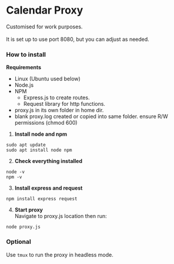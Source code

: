 # Calendar Proxy

Customised for work purposes.<br />  
It is set up to use port 8080, but you can adjust as needed.

### How to install

**Requirements**
- Linux (Ubuntu used below)
- Node.js
- NPM
    - Express.js to create routes.
    - Request library for http functions.
- proxy.js in its own folder in home dir.
- blank proxy.log created or copied into same folder. ensure R/W permissions (chmod 600)

1. **Install node and npm**
```
sudo apt update
sudo apt install node npm
```
2. **Check everything installed**
```
node -v
npm -v
```
3. **Install express and request**
```
npm install express request
```
4. **Start proxy** <br /> 
Navigate to proxy.js location then run:
```
node proxy.js
```

### Optional
Use `tmux` to run the proxy in headless mode.